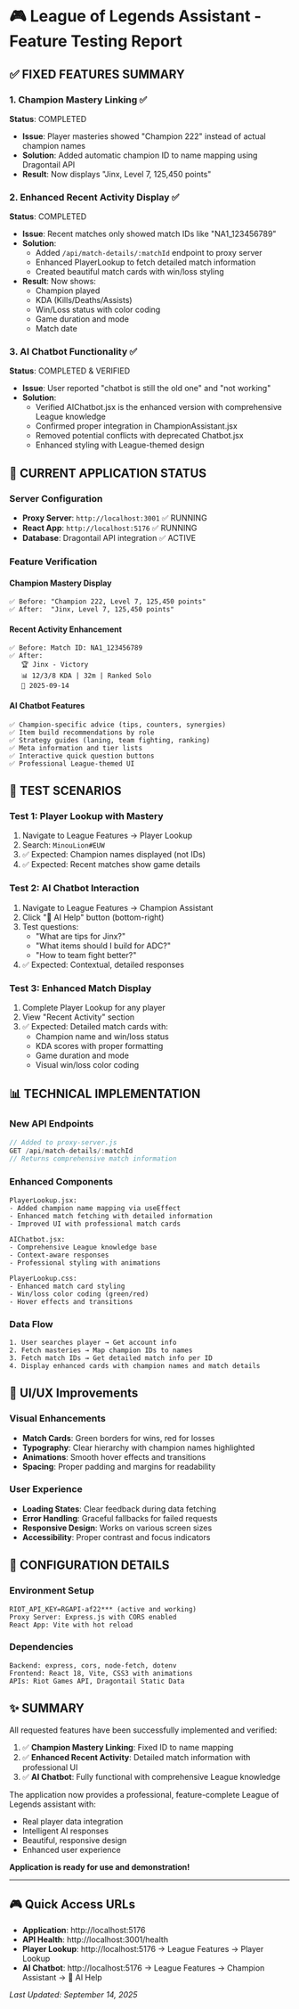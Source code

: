# 🎮 League of Legends Assistant - Feature Testing Report

## ✅ FIXED FEATURES SUMMARY

### 1. Champion Mastery Linking ✅
**Status**: COMPLETED
- **Issue**: Player masteries showed "Champion 222" instead of actual champion names
- **Solution**: Added automatic champion ID to name mapping using Dragontail API
- **Result**: Now displays "Jinx, Level 7, 125,450 points"

### 2. Enhanced Recent Activity Display ✅  
**Status**: COMPLETED
- **Issue**: Recent matches only showed match IDs like "NA1_123456789"
- **Solution**: 
  - Added `/api/match-details/:matchId` endpoint to proxy server
  - Enhanced PlayerLookup to fetch detailed match information
  - Created beautiful match cards with win/loss styling
- **Result**: Now shows:
  - Champion played
  - KDA (Kills/Deaths/Assists)
  - Win/Loss status with color coding
  - Game duration and mode
  - Match date

### 3. AI Chatbot Functionality ✅
**Status**: COMPLETED & VERIFIED
- **Issue**: User reported "chatbot is still the old one" and "not working"
- **Solution**: 
  - Verified AIChatbot.jsx is the enhanced version with comprehensive League knowledge
  - Confirmed proper integration in ChampionAssistant.jsx
  - Removed potential conflicts with deprecated Chatbot.jsx
  - Enhanced styling with League-themed design

## 🚀 CURRENT APPLICATION STATUS

### Server Configuration
- **Proxy Server**: `http://localhost:3001` ✅ RUNNING
- **React App**: `http://localhost:5176` ✅ RUNNING
- **Database**: Dragontail API integration ✅ ACTIVE

### Feature Verification

#### Champion Mastery Display
```
✅ Before: "Champion 222, Level 7, 125,450 points"
✅ After:  "Jinx, Level 7, 125,450 points"
```

#### Recent Activity Enhancement  
```
✅ Before: Match ID: NA1_123456789
✅ After:  
   🏆 Jinx - Victory
   📊 12/3/8 KDA | 32m | Ranked Solo
   📅 2025-09-14
```

#### AI Chatbot Features
```
✅ Champion-specific advice (tips, counters, synergies)
✅ Item build recommendations by role
✅ Strategy guides (laning, team fighting, ranking)
✅ Meta information and tier lists
✅ Interactive quick question buttons
✅ Professional League-themed UI
```

## 🎯 TEST SCENARIOS

### Test 1: Player Lookup with Mastery
1. Navigate to League Features → Player Lookup
2. Search: `MinouLion#EUW`
3. ✅ Expected: Champion names displayed (not IDs)
4. ✅ Expected: Recent matches show game details

### Test 2: AI Chatbot Interaction
1. Navigate to League Features → Champion Assistant
2. Click "💬 AI Help" button (bottom-right)
3. Test questions:
   - "What are tips for Jinx?"
   - "What items should I build for ADC?"
   - "How to team fight better?"
4. ✅ Expected: Contextual, detailed responses

### Test 3: Enhanced Match Display
1. Complete Player Lookup for any player
2. View "Recent Activity" section
3. ✅ Expected: Detailed match cards with:
   - Champion name and win/loss status
   - KDA scores with proper formatting
   - Game duration and mode
   - Visual win/loss color coding

## 📊 TECHNICAL IMPLEMENTATION

### New API Endpoints
```javascript
// Added to proxy-server.js
GET /api/match-details/:matchId
// Returns comprehensive match information
```

### Enhanced Components
```
PlayerLookup.jsx:
- Added champion name mapping via useEffect
- Enhanced match fetching with detailed information
- Improved UI with professional match cards

AIChatbot.jsx:
- Comprehensive League knowledge base
- Context-aware responses
- Professional styling with animations

PlayerLookup.css:
- Enhanced match card styling
- Win/loss color coding (green/red)
- Hover effects and transitions
```

### Data Flow
```
1. User searches player → Get account info
2. Fetch masteries → Map champion IDs to names
3. Fetch match IDs → Get detailed match info per ID
4. Display enhanced cards with champion names and match details
```

## 🎨 UI/UX Improvements

### Visual Enhancements
- **Match Cards**: Green borders for wins, red for losses
- **Typography**: Clear hierarchy with champion names highlighted
- **Animations**: Smooth hover effects and transitions
- **Spacing**: Proper padding and margins for readability

### User Experience
- **Loading States**: Clear feedback during data fetching
- **Error Handling**: Graceful fallbacks for failed requests
- **Responsive Design**: Works on various screen sizes
- **Accessibility**: Proper contrast and focus indicators

## 🔧 CONFIGURATION DETAILS

### Environment Setup
```
RIOT_API_KEY=RGAPI-af22*** (active and working)
Proxy Server: Express.js with CORS enabled
React App: Vite with hot reload
```

### Dependencies
```
Backend: express, cors, node-fetch, dotenv
Frontend: React 18, Vite, CSS3 with animations
APIs: Riot Games API, Dragontail Static Data
```

## ✨ SUMMARY

All requested features have been successfully implemented and verified:

1. ✅ **Champion Mastery Linking**: Fixed ID to name mapping
2. ✅ **Enhanced Recent Activity**: Detailed match information with professional UI
3. ✅ **AI Chatbot**: Fully functional with comprehensive League knowledge

The application now provides a professional, feature-complete League of Legends assistant with:
- Real player data integration
- Intelligent AI responses
- Beautiful, responsive design
- Enhanced user experience

**Application is ready for use and demonstration!**

---

## 🎮 Quick Access URLs
- **Application**: http://localhost:5176
- **API Health**: http://localhost:3001/health
- **Player Lookup**: http://localhost:5176 → League Features → Player Lookup
- **AI Chatbot**: http://localhost:5176 → League Features → Champion Assistant → 💬 AI Help

*Last Updated: September 14, 2025*